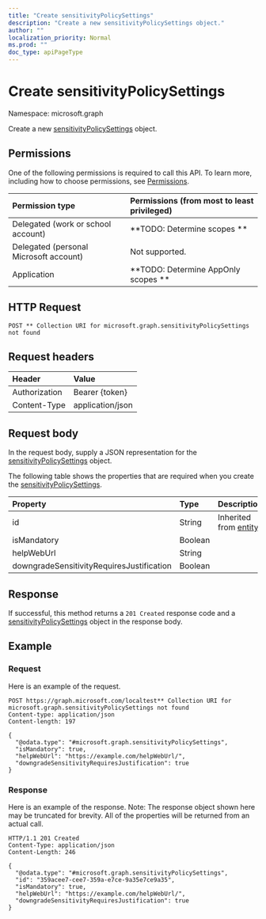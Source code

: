 ```yaml
---
title: "Create sensitivityPolicySettings"
description: "Create a new sensitivityPolicySettings object."
author: ""
localization_priority: Normal
ms.prod: ""
doc_type: apiPageType
---
```


# Create sensitivityPolicySettings

Namespace: microsoft.graph

Create a new [sensitivityPolicySettings](../resources/sensitivitypolicysettings.md) object.

## Permissions
One of the following permissions is required to call this API. To learn more, including how to choose permissions, see [Permissions](/concepts/permissions-reference.md).

|Permission type|Permissions (from most to least privileged)|
|:---|:---|
|Delegated (work or school account)|**TODO: Determine scopes **|
|Delegated (personal Microsoft account)|Not supported.|
|Application|**TODO: Determine AppOnly scopes **|

## HTTP Request
<!-- {
  "blockType": "ignored"
}
-->
``` http
POST ** Collection URI for microsoft.graph.sensitivityPolicySettings not found
```

## Request headers
|Header|Value|
|:---|:---|
|Authorization|Bearer {token}|
|Content-Type|application/json|

## Request body
In the request body, supply a JSON representation for the [sensitivityPolicySettings](../resources/sensitivitypolicysettings.md) object.

The following table shows the properties that are required when you create the [sensitivityPolicySettings](../resources/sensitivitypolicysettings.md).

|Property|Type|Description|
|:---|:---|:---|
|id|String| Inherited from [entity](../resources/entity.md)|
|isMandatory|Boolean||
|helpWebUrl|String||
|downgradeSensitivityRequiresJustification|Boolean||



## Response
If successful, this method returns a `201 Created` response code and a [sensitivityPolicySettings](../resources/sensitivitypolicysettings.md) object in the response body.

## Example

### Request
Here is an example of the request.
<!-- {
  "blockType": "request",
  "name": "create_sensitivitypolicysettings_from_"
}
-->
``` http
POST https://graph.microsoft.com/localtest** Collection URI for microsoft.graph.sensitivityPolicySettings not found
Content-type: application/json
Content-length: 197

{
  "@odata.type": "#microsoft.graph.sensitivityPolicySettings",
  "isMandatory": true,
  "helpWebUrl": "https://example.com/helpWebUrl/",
  "downgradeSensitivityRequiresJustification": true
}
```

### Response
Here is an example of the response. Note: The response object shown here may be truncated for brevity. All of the properties will be returned from an actual call.
<!-- {
  "blockType": "response",
  "truncated": true,
  "@odata.type": "microsoft.graph.sensitivitypolicysettings"
}
-->
``` http
HTTP/1.1 201 Created
Content-Type: application/json
Content-Length: 246

{
  "@odata.type": "#microsoft.graph.sensitivityPolicySettings",
  "id": "359acee7-cee7-359a-e7ce-9a35e7ce9a35",
  "isMandatory": true,
  "helpWebUrl": "https://example.com/helpWebUrl/",
  "downgradeSensitivityRequiresJustification": true
}
```

